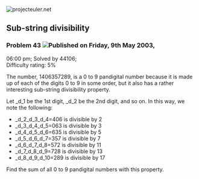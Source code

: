 ![projecteuler.net](images/print_page_logo.png)

## Sub-string divisibility

### Problem 43 ![](images/icon_info.png)Published on Friday, 9th May 2003,
06:00 pm; Solved by 44106;  
Difficulty rating: 5%

The number, 1406357289, is a 0 to 9 pandigital number because it is made up of
each of the digits 0 to 9 in some order, but it also has a rather interesting
sub-string divisibility property.

Let _d_1 be the 1st digit, _d_2 be the 2nd digit, and so on. In this way, we
note the following:

  * _d_2_d_3_d_4=406 is divisible by 2
  * _d_3_d_4_d_5=063 is divisible by 3
  * _d_4_d_5_d_6=635 is divisible by 5
  * _d_5_d_6_d_7=357 is divisible by 7
  * _d_6_d_7_d_8=572 is divisible by 11
  * _d_7_d_8_d_9=728 is divisible by 13
  * _d_8_d_9_d_10=289 is divisible by 17

Find the sum of all 0 to 9 pandigital numbers with this property.

  
  

